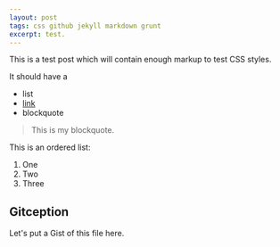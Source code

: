 ```yaml
---
layout: post
tags: css github jekyll markdown grunt
excerpt: test.
---
```


This is a test post which will contain enough markup to test CSS styles.

It should have a
- list
- [link](http://attebury.me)
- blockquote

> This is my blockquote.

This is an ordered list:

1. One
2. Two
3. Three

## Gitception
Let's put a Gist of this file here.